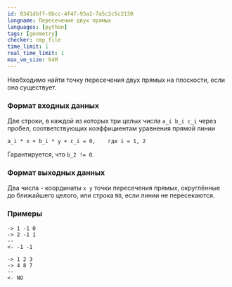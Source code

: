 ```yaml
---
id: 0341dbff-0bcc-4f4f-93a2-7a5c2c5c2130
longname: Пересечение двух прямых
languages: [python]
tags: [geometry]
checker: cmp_file
time_limit: 1
real_time_limit: 1
max_vm_size: 64M
---
```



Необходимо найти точку пересечения двух прямых на плоскости, если она существует.

### Формат входных данных

Две строки, в каждой из которых три целых числа `a_i b_i c_i` через пробел, соответствующих коэффициентам уравнения прямой линии

    a_i * x + b_i * y + c_i = 0,    где i = 1, 2

Гарантируется, что `b_2 != 0`.

### Формат выходных данных

Два числа - координаты `x y` точки пересечения прямых, округлённые до ближайшего целого, или строка `NO`, если линии не пересекаются.

### Примеры

```
-> 1 -1 0
-> 2 -1 1
--
<- -1 -1
```

```
-> 1 2 3
-> 4 8 7
--
<- NO
```
